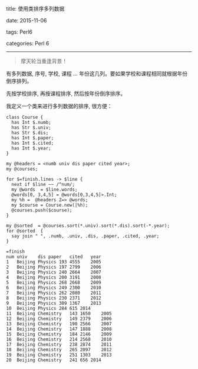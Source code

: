 title:  使用类排序多列数据

date: 2015-11-06

tags: Perl6

categories: Perl 6

---

<blockquote class='blockquote-center'>摩天轮当重逢背景！</blockquote>

有多列数据, 序号, 学校, 课程 … 年份这几列。要如果学校和课程相同就根据年份倒序排列。

先按学校排序, 再按课程排序, 然后按年份倒序排序。

我定义一个类来进行多列数据的排序, 很方便：

``` perl6
class Course {
  has Int $.numb;
  has Str $.univ;
  has Str $.dis;
  has Int $.paper;
  has Int $.cited;
  has Int $.year;
}

my @headers = <numb univ dis paper cited year>;
my @courses;

for $=finish.lines -> $line {
  next if $line ~~ /^num/;
  my @words  = $line.words;
  @words[0, 3,4,5] = @words[0,3,4,5]».Int;
  my %h =  @headers Z=> @words;
  my $course = Course.new(|%h);
  @courses.push($course);
}

my @sorted  = @courses.sort(*.univ).sort(*.dis).sort(-*.year);
for @sorted  {
  say join " ", .numb, .univ, .dis, .paper, .cited, .year;
}

=finish
num	univ	dis	paper	cited	year
1	Beijing	Physics	193	4555	2005
2	Beijing	Physics	197	2799	2006
3	Beijing	Physics	240	2664	2007
4	Beijing	Physics	200	3191	2008
5	Beijing	Physics	268	2668	2009
6	Beijing	Physics	249	2300	2010
7	Beijing	Physics	262	2080	2011
8	Beijing	Physics	230	2371	2012
9	Beijing	Physics	309	1367	2013
10	Beijing	Physics	284	615	2014
11	Beijing	Chemistry	143	1650	2005
12	Beijing	Chemistry	149	2379	2006
13	Beijing	Chemistry	190	2566	2007
14	Beijing	Chemistry	147	1888	2008
15	Beijing	Chemistry	184	2146	2009
16	Beijing	Chemistry	214	2568	2010
17	Beijing	Chemistry	238	2874	2011
18	Beijing	Chemistry	265	2097	2012
19	Beijing	Chemistry	251	1303	2013
20	Beijing	Chemistry	241	656	2014
```

